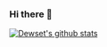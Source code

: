 ### Hi there 👋
[![Dewset's github stats](https://github-readme-stats.vercel.app/api?username=Dewset?theme=dracula)](https://github.com/Dewset/github-readme-stats)

<!--
**Dewset/Dewset** is a ✨ _special_ ✨ repository because its `README.md` (this file) appears on your GitHub profile.

Here are some ideas to get you started:

- 🔭 I’m currently working on ...
- 🌱 I’m currently learning ...
- 👯 I’m looking to collaborate on ...
- 🤔 I’m looking for help with ...
- 💬 Ask me about ...
- 📫 How to reach me: ...
- 😄 Pronouns: ...
- ⚡ Fun fact: ...
-->
